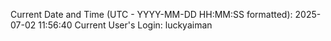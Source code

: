 Current Date and Time (UTC - YYYY-MM-DD HH:MM:SS formatted): 2025-07-02 11:56:40
Current User's Login: luckyaiman
